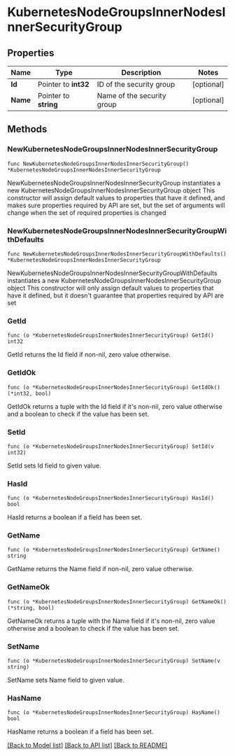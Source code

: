 # KubernetesNodeGroupsInnerNodesInnerSecurityGroup

## Properties

Name | Type | Description | Notes
------------ | ------------- | ------------- | -------------
**Id** | Pointer to **int32** | ID of the security group | [optional] 
**Name** | Pointer to **string** | Name of the security group | [optional] 

## Methods

### NewKubernetesNodeGroupsInnerNodesInnerSecurityGroup

`func NewKubernetesNodeGroupsInnerNodesInnerSecurityGroup() *KubernetesNodeGroupsInnerNodesInnerSecurityGroup`

NewKubernetesNodeGroupsInnerNodesInnerSecurityGroup instantiates a new KubernetesNodeGroupsInnerNodesInnerSecurityGroup object
This constructor will assign default values to properties that have it defined,
and makes sure properties required by API are set, but the set of arguments
will change when the set of required properties is changed

### NewKubernetesNodeGroupsInnerNodesInnerSecurityGroupWithDefaults

`func NewKubernetesNodeGroupsInnerNodesInnerSecurityGroupWithDefaults() *KubernetesNodeGroupsInnerNodesInnerSecurityGroup`

NewKubernetesNodeGroupsInnerNodesInnerSecurityGroupWithDefaults instantiates a new KubernetesNodeGroupsInnerNodesInnerSecurityGroup object
This constructor will only assign default values to properties that have it defined,
but it doesn't guarantee that properties required by API are set

### GetId

`func (o *KubernetesNodeGroupsInnerNodesInnerSecurityGroup) GetId() int32`

GetId returns the Id field if non-nil, zero value otherwise.

### GetIdOk

`func (o *KubernetesNodeGroupsInnerNodesInnerSecurityGroup) GetIdOk() (*int32, bool)`

GetIdOk returns a tuple with the Id field if it's non-nil, zero value otherwise
and a boolean to check if the value has been set.

### SetId

`func (o *KubernetesNodeGroupsInnerNodesInnerSecurityGroup) SetId(v int32)`

SetId sets Id field to given value.

### HasId

`func (o *KubernetesNodeGroupsInnerNodesInnerSecurityGroup) HasId() bool`

HasId returns a boolean if a field has been set.

### GetName

`func (o *KubernetesNodeGroupsInnerNodesInnerSecurityGroup) GetName() string`

GetName returns the Name field if non-nil, zero value otherwise.

### GetNameOk

`func (o *KubernetesNodeGroupsInnerNodesInnerSecurityGroup) GetNameOk() (*string, bool)`

GetNameOk returns a tuple with the Name field if it's non-nil, zero value otherwise
and a boolean to check if the value has been set.

### SetName

`func (o *KubernetesNodeGroupsInnerNodesInnerSecurityGroup) SetName(v string)`

SetName sets Name field to given value.

### HasName

`func (o *KubernetesNodeGroupsInnerNodesInnerSecurityGroup) HasName() bool`

HasName returns a boolean if a field has been set.


[[Back to Model list]](../README.md#documentation-for-models) [[Back to API list]](../README.md#documentation-for-api-endpoints) [[Back to README]](../README.md)


